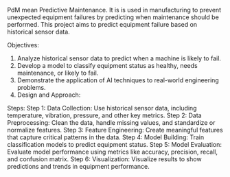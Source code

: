 PdM mean Predictive Maintenance. It is is used in manufacturing to prevent unexpected equipment failures by predicting when maintenance should be performed. This project aims to predict equipment failure based on historical sensor data.

Objectives:
1. Analyze historical sensor data to predict when a machine is likely to fail.
2. Develop a model to classify equipment status as healthy, needs maintenance, or likely to fail.
3. Demonstrate the application of AI techniques to real-world engineering problems.
4. Design and Approach:

Steps:
Step 1: Data Collection: Use historical sensor data, including temperature, vibration, pressure, and other key metrics.
Step 2: Data Preprocessing: Clean the data, handle missing values, and standardize or normalize features.
Step 3: Feature Engineering: Create meaningful features that capture critical patterns in the data.
Step 4: Model Building: Train classification models to predict equipment status.
Step 5: Model Evaluation: Evaluate model performance using metrics like accuracy, precision, recall, and confusion matrix.
Step 6: Visualization: Visualize results to show predictions and trends in equipment performance.
